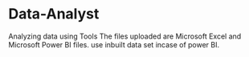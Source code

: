 # Data-Analyst
Analyzing data using Tools
The files uploaded are Microsoft Excel and Microsoft Power BI files.
use inbuilt data set incase of power BI.
